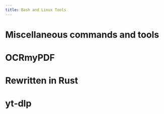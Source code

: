 ```yaml
---
title: Bash and Linux Tools
---
```


# Miscellaneous commands and tools

# OCRmyPDF

# Rewritten in Rust

# yt-dlp


